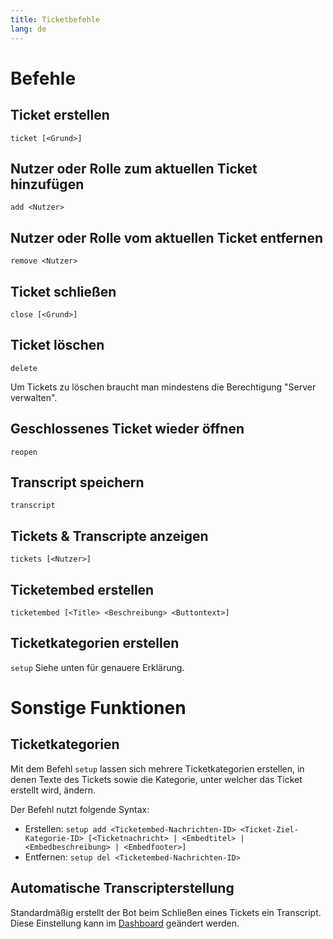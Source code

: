 ```yaml
---
title: Ticketbefehle
lang: de
---
```


# Befehle

## Ticket erstellen

`ticket [<Grund>]`

## Nutzer oder Rolle zum aktuellen Ticket hinzufügen

`add <Nutzer>`

## Nutzer oder Rolle vom aktuellen Ticket entfernen

`remove <Nutzer>`

## Ticket schließen

`close [<Grund>]`

## Ticket löschen

`delete`

Um Tickets zu löschen braucht man mindestens die Berechtigung "Server verwalten".

## Geschlossenes Ticket wieder öffnen

`reopen`

## Transcript speichern

`transcript`

## Tickets & Transcripte anzeigen

`tickets [<Nutzer>]`

## Ticketembed erstellen

`ticketembed [<Title> <Beschreibung> <Buttontext>]`

## Ticketkategorien erstellen

`setup`
Siehe unten für genauere Erklärung.

# Sonstige Funktionen

## Ticketkategorien
Mit dem Befehl `setup` lassen sich mehrere Ticketkategorien erstellen, in denen Texte des Tickets sowie die Kategorie, unter welcher das Ticket erstellt wird, ändern.

Der Befehl nutzt folgende Syntax:
* Erstellen: `setup add <Ticketembed-Nachrichten-ID> <Ticket-Ziel-Kategorie-ID> [<Ticketnachricht> | <Embedtitel> | <Embedbeschreibung> | <Embedfooter>]`
* Entfernen: `setup del <Ticketembed-Nachrichten-ID>`

## Automatische Transcripterstellung
Standardmäßig erstellt der Bot beim Schließen eines Tickets ein Transcript. Diese Einstellung kann im [Dashboard](https://tomatenkuchen.eu/dashboard) geändert werden.
